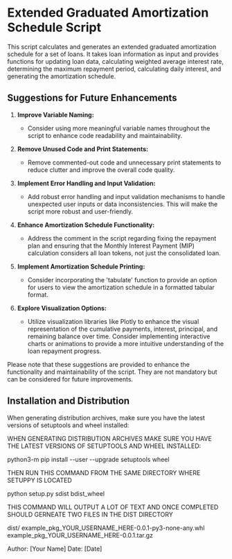 # Extended Graduated Amortization Schedule Script

This script calculates and generates an extended graduated amortization schedule for a set of loans. It takes loan information as input and provides functions for updating loan data, calculating weighted average interest rate, determining the maximum repayment period, calculating daily interest, and generating the amortization schedule.

## Suggestions for Future Enhancements

1. **Improve Variable Naming:**
   - Consider using more meaningful variable names throughout the script to enhance code readability and maintainability.

2. **Remove Unused Code and Print Statements:**
   - Remove commented-out code and unnecessary print statements to reduce clutter and improve the overall code quality.

3. **Implement Error Handling and Input Validation:**
   - Add robust error handling and input validation mechanisms to handle unexpected user inputs or data inconsistencies. This will make the script more robust and user-friendly.

4. **Enhance Amortization Schedule Functionality:**
   - Address the comment in the script regarding fixing the repayment plan and ensuring that the Monthly Interest Payment (MIP) calculation considers all loan tokens, not just the consolidated loan.

5. **Implement Amortization Schedule Printing:**
   - Consider incorporating the 'tabulate' function to provide an option for users to view the amortization schedule in a formatted tabular format.

6. **Explore Visualization Options:**
   - Utilize visualization libraries like Plotly to enhance the visual representation of the cumulative payments, interest, principal, and remaining balance over time. Consider implementing interactive charts or animations to provide a more intuitive understanding of the loan repayment progress.

Please note that these suggestions are provided to enhance the functionality and maintainability of the script. They are not mandatory but can be considered for future improvements.

## Installation and Distribution

When generating distribution archives, make sure you have the latest versions of setuptools and wheel installed:


WHEN GENERATING DISTRIBUTION ARCHIVES  MAKE SURE YOU HAVE THE LATEST VERSIONS OF SETUPTOOLS AND WHEEL INSTALLED:

python3-m pip install --user --upgrade setuptools wheel

THEN RUN THIS COMMAND FROM THE SAME DIRECTORY WHERE SETUPPY IS LOCATED

python setup.py sdist bdist_wheel

THIS COMMAND WILL OUTPUT A LOT OF TEXT AND ONCE COMPLETED SHOULD GERNEATE TWO FILES IN THE DIST DIRECTORY

dist/
  example_pkg_YOUR_USERNAME_HERE-0.0.1-py3-none-any.whl
  example_pkg_YOUR_USERNAME_HERE-0.0.1.tar.gz


Author: [Your Name]
Date: [Date]


